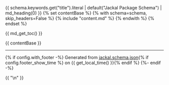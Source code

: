 {{ schema.keywords.get("title").literal | default("Jackal Package Schema") | md_heading(0) }}
{% set contentBase %}
{% with schema=schema, skip_headers=False %}
    {% include "content.md" %}
{% endwith %}
{% endset %}

{{ md_get_toc() }}

{{ contentBase }}

----------------------------------------------------------------------------------------------------------------------------
{% if config.with_footer -%}
Generated from [jackal.schema.json](https://github.com/Racer159/jackal/blob/main/jackal.schema.json){% if config.footer_show_time %} on {{ get_local_time() }}{% endif %}
{%- endif -%}

{{ "\n" }}
